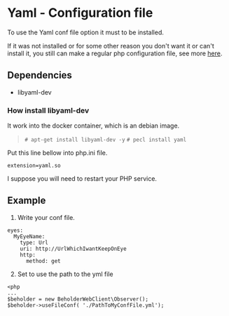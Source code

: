 # Yaml - Configuration file

To use the Yaml conf file option it must to be installed.

If it was not installed or for some other reason you don't want it or can't install it, you still can make a regular php configuration file, see more [here](./PHP.md).

## Dependencies

 * libyaml-dev

### How install libyaml-dev

 It work into the docker container, which is an debian image.

 >`# apt-get install libyaml-dev -y`
 >`# pecl install yaml`

 Put this line bellow into php.ini file.

 `extension=yaml.so`

 I suppose you will need to restart your PHP service.


## Example

1. Write your conf file.

```
eyes:
  MyEyeName:
    type: Url
    uri: http://UrlWhichIwantKeepOnEye
    http:
      method: get
```

2. Set to use the path to the yml file

```
<php
...
$beholder = new BeholderWebClient\Observer();
$beholder->useFileConf( './PathToMyConfFile.yml');

```
